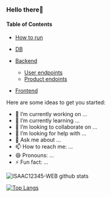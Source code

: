 ### Hello there👋


#### Table of Contents
- [How to run](#How-to-run)
- [DB](#DB-)
- [Backend](#Backend-)
  - [User endpoints](#User)
  - [Product endoints](#Movie)

- [Frontend](#Frontend)


Here are some ideas to get you started:

- 🔭 I’m currently working on ...
- 🌱 I’m currently learning ...
- 👯 I’m looking to collaborate on ...
- 🤔 I’m looking for help with ...
- 💬 Ask me about ...
- 📫 How to reach me: ...
- 😄 Pronouns: ...
- ⚡ Fun fact: ...

![ISAAC12345-WEB github stats](https://github-readme-stats.vercel.app/api?username=ISAAC12345-WEB&show_icons=true&title_color=fff&icon_color=018eff&text_color=ECECEC&bg_color=000000)

[![Top Langs](https://github-readme-stats.vercel.app/api/top-langs/?username=ISAAC12345-WEB&show_icons=true&title_color=fff&icon_color=018eff&text_color=ECECEC&bg_color=000000)](https://github.com/ISAAC12345-WEB/github-readme-stats)
